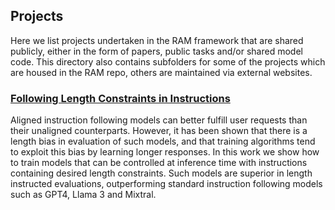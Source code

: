 
## Projects
Here we list projects undertaken in the RAM framework that are shared publicly, either in the form of papers, public tasks and/or shared model code. This directory also contains subfolders for some of the projects which are housed in the RAM repo, others are maintained via external websites.

### [Following Length Constraints in Instructions](https://arxiv.org/abs/2406.17744)
Aligned instruction following models can better fulfill user requests than their unaligned counterparts. However, it has been shown that there is a length bias in evaluation of such models, and that training algorithms tend to exploit this bias by learning longer responses. In this work we show how to train models that can be controlled at inference time with instructions containing desired length constraints. Such models are superior in length instructed evaluations, outperforming standard instruction following models such as GPT4, Llama 3 and Mixtral.

<!---
### [System 2 Attention (is something you might need too)](https://arxiv.org/pdf/2311.11829.pdf)
Soft attention in Transformer-based Large Language Models (LLMs) is susceptible to incorporating irrelevant information from the context into its latent representations, which adversely affects next token generations. To help rectify these issues, we introduce System 2 Attention (S2A), which leverages the ability of LLMs to reason in natural language and follow instructions in order to decide what to attend to. S2A regenerates the input context to only include the relevant portions, before attending to the regenerated context to elicit the final response. In experiments, S2A outperforms standard attention-based LLMs on three tasks containing opinion or irrelevant information, QA, math word problems and longform generation, where S2A increases factuality and objectivity, and decreases sycophancy.


### [Some things are more CRINGE than others: Preference Optimization with the Pairwise Cringe Loss](https://arxiv.org/pdf/2312.16682.pdf)
Practitioners commonly align large language models using pairwise preferences, i.e., given labels of the type response A is preferred to response B for a given input. Perhaps less commonly, methods have also been developed for binary feedback, i.e. training models given labels of type response A is good or bad. We show how an existing performant binary feedback method, the Cringe Loss (Adolphs et al., 2022), can be generalized to the pairwise preference setting using a simple soft margin extension. Pairwise Cringe Loss is straightforward to implement and efficient to train, and we find it outperforms state-of-the-art preference optimization algorithms such as PPO and DPO on the AlpacaFarm benchmark.


## Data
The data needed to run our code is hosted on HuggingFace:
- https://huggingface.co/OpenAssistant
- https://huggingface.co/datasets/tatsu-lab/alpaca_eval

## Model
The library needed to run our code is
- [Llama from HuggignFace] (https://huggingface.co/docs/transformers/main/model_doc/llama?fbclid=IwAR2ZRhVnuKqngWTBjhOhuDgQLQ5yzTh573uAA_16bEMX3lerKSHCtdla31w).To run huggingface Llama models, make sure to convert your LLaMA checkpoint and tokenizer into HuggingFace format and store it at <your_path_to_hf_converted_llama_ckpt_and_tokenizer>.
- [Alpaca Eval](https://github.com/tatsu-lab/alpaca_eval) for any inference only Llama experiments.
-->
